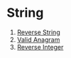 # String

1. [Reverse String](https://github.com/hsuanhao/Problem_Solving/blob/master/String/Reverse%20String.ipynb)
2. [Valid Anagram](https://github.com/hsuanhao/Problem_Solving/blob/master/String/Valid%20Anagram.ipynb)
3. [Reverse Integer](https://github.com/hsuanhao/Problem_Solving/blob/master/String/Reverse%20Integer.ipynb)

